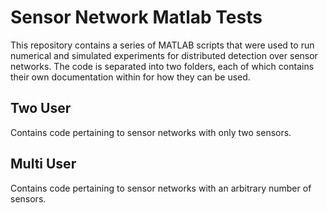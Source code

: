 # Sensor Network Matlab Tests

This repository contains a series of MATLAB scripts that were used to run numerical and simulated experiments for distributed detection over sensor networks. The code is separated into two folders, each of which contains their own documentation within for how they can be used.

## Two User
Contains code pertaining to sensor networks with only two sensors.

## Multi User
Contains code pertaining to sensor networks with an arbitrary number of sensors.